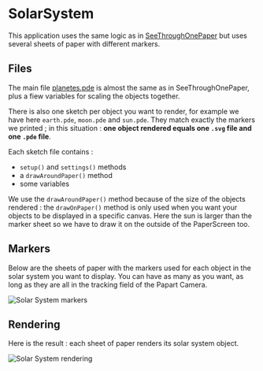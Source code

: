 # SolarSystem
 
This application uses the same logic as in [SeeThroughOnePaper](https://github.com/potioc/Papart-examples/blob/master/papart-examples/Camera/SeeThroughOnePaper) but uses several sheets of paper with different markers.
 
## Files
 
The main file [planetes.pde](https://github.com/potioc/Papart-examples/blob/master/apps/SolarSystem/planetes.pde) is almost the same as in SeeThroughOnePaper, plus a fiew variables for scaling the objects together. 
 
There is also one sketch per object you want to render, for example we have here `earth.pde`, `moon.pde` and `sun.pde`. 
They match exactly the markers we printed ; in this situation : **one object rendered equals one `.svg` file and one `.pde` file**.
 
Each sketch file contains :
- `setup()` and `settings()` methods
- a `drawAroundPaper()` method
- some variables
 
We use the `drawAroundPaper()` method because of the size of the objects rendered : the `drawOnPaper()` method is only used when you want your objects to be displayed in a specific canvas. Here the sun is larger than the marker sheet so we have to draw it on the outside of the PaperScreen too.
 
## Markers
 
Below are the sheets of paper with the markers used for each object in the solar system you want to display. You can have as many as you want, as long as they are all in the tracking field of the Papart Camera.
 
![Solar System markers](https://github.com/potioc/Papart-examples/blob/master/apps/SolarSystem/solar_system_markers.jpg)
 
## Rendering
 
Here is the result : each sheet of paper renders its solar system object.
 
![Solar System rendering](https://github.com/potioc/Papart-examples/blob/master/apps/SolarSystem/solarsystem.png)
